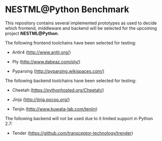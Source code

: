 # NESTML@Python Benchmark

This repository contains several implemented prototypes as used to decide which frontend, middleware and backend will be selected for the upcoming project **NESTML@Python**.


The following frontend toolchains have been selected for testing:


- Antlr4 (http://www.antlr.org/)

- Ply (http://www.dabeaz.com/ply/)

- Pyparsing (http://pyparsing.wikispaces.com/)

The following backend toolchains have been selected for testing:

- Cheetah (https://pythonhosted.org/Cheetah/)

- Jinja (http://jinja.pocoo.org/)

- Tenjin (http://www.kuwata-lab.com/tenjin)

The following backend will not be used due to it limited support in Python 2.7:

- Tender (https://github.com/transceptor-technology/trender)


